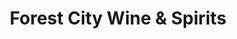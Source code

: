 ---
title: "Forest City Wine & Spirits"
url: /middletown/forest-city-wine-and-spirits/
shop: alcohol
---